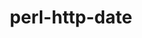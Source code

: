 ---
title: "perl-http-date"
layout: cache
categories: [package, develop]
meta: {"compilers": ["none"], "num_specs": 20, "num_specs_by_stack": {"data-vis-sdk": 10, "e4s": 10, "hep": 10, "root": 20}, "oss": ["ubuntu20.04", "ubuntu22.04"], "platforms": ["linux"], "stacks": ["data-vis-sdk", "e4s", "hep", "root"], "targets": ["x86_64_v3"], "versions": ["6.06"]}
spec_details: [{"compiler": "none", "hash": "4dvlat2etyiwjasvovtxvj4jvw46s6wg", "os": "ubuntu22.04", "platform": "linux", "size": "-", "stacks": ["e4s", "hep", "root"], "target": "x86_64_v3", "variants": ["build_system=perl"], "versions": ["6.06"]}, {"compiler": "none", "hash": "52yybhg2b6hwrgaz3hmkb4vtwhzr4bty", "os": "ubuntu22.04", "platform": "linux", "size": "-", "stacks": ["e4s", "hep", "root"], "target": "x86_64_v3", "variants": ["build_system=perl"], "versions": ["6.06"]}, {"compiler": "none", "hash": "7jqymdn2ydscxrkucrzd72b2yuvd5fx4", "os": "ubuntu22.04", "platform": "linux", "size": "-", "stacks": ["e4s", "hep", "root"], "target": "x86_64_v3", "variants": ["build_system=perl"], "versions": ["6.06"]}, {"compiler": "none", "hash": "ebw7ifsavpcpie567ztjgr4z6wz6qptx", "os": "ubuntu22.04", "platform": "linux", "size": "-", "stacks": ["e4s", "hep", "root"], "target": "x86_64_v3", "variants": ["build_system=perl"], "versions": ["6.06"]}, {"compiler": "none", "hash": "eel5ntfd7awnavw6nzaykztyd4tvn7lu", "os": "ubuntu22.04", "platform": "linux", "size": "-", "stacks": ["e4s", "hep", "root"], "target": "x86_64_v3", "variants": ["build_system=perl"], "versions": ["6.06"]}, {"compiler": "none", "hash": "f754e54guxuudyy2s6bwusjpdu746eqj", "os": "ubuntu20.04", "platform": "linux", "size": "-", "stacks": ["data-vis-sdk", "root"], "target": "x86_64_v3", "variants": ["build_system=perl"], "versions": ["6.06"]}, {"compiler": "none", "hash": "gbtm3ceu65awizr2fmvsbeyvlfhhcfop", "os": "ubuntu22.04", "platform": "linux", "size": "-", "stacks": ["e4s", "hep", "root"], "target": "x86_64_v3", "variants": ["build_system=perl"], "versions": ["6.06"]}, {"compiler": "none", "hash": "i27giib4zl4dbxql5z4b354cx46u36bv", "os": "ubuntu22.04", "platform": "linux", "size": "-", "stacks": ["e4s", "hep", "root"], "target": "x86_64_v3", "variants": ["build_system=perl"], "versions": ["6.06"]}, {"compiler": "none", "hash": "ipyqtgq6rpvuoanb3kntrfy4la3imu5o", "os": "ubuntu20.04", "platform": "linux", "size": "-", "stacks": ["data-vis-sdk", "root"], "target": "x86_64_v3", "variants": ["build_system=perl"], "versions": ["6.06"]}, {"compiler": "none", "hash": "k7lixdpmau2k4fb5pd5ljozj4p5id4sx", "os": "ubuntu20.04", "platform": "linux", "size": "-", "stacks": ["data-vis-sdk", "root"], "target": "x86_64_v3", "variants": ["build_system=perl"], "versions": ["6.06"]}, {"compiler": "none", "hash": "lkmltu26carqq5sbcw7hukfwrn7aiafd", "os": "ubuntu20.04", "platform": "linux", "size": "-", "stacks": ["data-vis-sdk", "root"], "target": "x86_64_v3", "variants": ["build_system=perl"], "versions": ["6.06"]}, {"compiler": "none", "hash": "qpkoehnztok6qebxhaykggv65bggzu2v", "os": "ubuntu22.04", "platform": "linux", "size": "-", "stacks": ["e4s", "hep", "root"], "target": "x86_64_v3", "variants": ["build_system=perl"], "versions": ["6.06"]}, {"compiler": "none", "hash": "r642c6dhlgqekefzuj6n3mhd44lmmdzo", "os": "ubuntu22.04", "platform": "linux", "size": "-", "stacks": ["e4s", "hep", "root"], "target": "x86_64_v3", "variants": ["build_system=perl"], "versions": ["6.06"]}, {"compiler": "none", "hash": "rcvsxlx3fkeyxf3xl3rzhyqblu6dvk2u", "os": "ubuntu20.04", "platform": "linux", "size": "-", "stacks": ["data-vis-sdk", "root"], "target": "x86_64_v3", "variants": ["build_system=perl"], "versions": ["6.06"]}, {"compiler": "none", "hash": "rwah6l5afc56wiwqxa3zlu6lv3h2rtte", "os": "ubuntu20.04", "platform": "linux", "size": "-", "stacks": ["data-vis-sdk", "root"], "target": "x86_64_v3", "variants": ["build_system=perl"], "versions": ["6.06"]}, {"compiler": "none", "hash": "txeosb6547iqphmqh2oaxleaxbhc2lxm", "os": "ubuntu20.04", "platform": "linux", "size": "-", "stacks": ["data-vis-sdk", "root"], "target": "x86_64_v3", "variants": ["build_system=perl"], "versions": ["6.06"]}, {"compiler": "none", "hash": "v7ley5ujvt6ejn2rz75jbkuoe3nm3i4w", "os": "ubuntu20.04", "platform": "linux", "size": "-", "stacks": ["data-vis-sdk", "root"], "target": "x86_64_v3", "variants": ["build_system=perl"], "versions": ["6.06"]}, {"compiler": "none", "hash": "wyte5dalpqrydgyxr6fsvp736bq6omel", "os": "ubuntu20.04", "platform": "linux", "size": "-", "stacks": ["data-vis-sdk", "root"], "target": "x86_64_v3", "variants": ["build_system=perl"], "versions": ["6.06"]}, {"compiler": "none", "hash": "yw4pjibnxdwejsprfgpjhkfvwlvmd2nc", "os": "ubuntu22.04", "platform": "linux", "size": "-", "stacks": ["e4s", "hep", "root"], "target": "x86_64_v3", "variants": ["build_system=perl"], "versions": ["6.06"]}, {"compiler": "none", "hash": "ztqpnzsko275gly7bht4irq46tkentys", "os": "ubuntu20.04", "platform": "linux", "size": "-", "stacks": ["data-vis-sdk", "root"], "target": "x86_64_v3", "variants": ["build_system=perl"], "versions": ["6.06"]}]
---